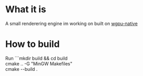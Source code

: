 # What it is
A small renderering engine im working on built on [wgpu-native](https://github.com/gfx-rs/wgpu-native)

# How to build
Run ```mkdir build && cd build\
cmake .. -G "MinGW Makefiles"\
cmake --build .
```
 